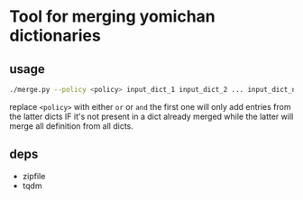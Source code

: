 # Tool for merging yomichan dictionaries

## usage

```bash
./merge.py --policy <policy> input_dict_1 input_dict_2 ... input_dict_n output_dict
```

replace `<policy>` with either `or` or `and` the first one will only add entries from the latter dicts IF it's not present in a dict already merged while the latter will merge all definition from all dicts.


## deps

- zipfile
- tqdm